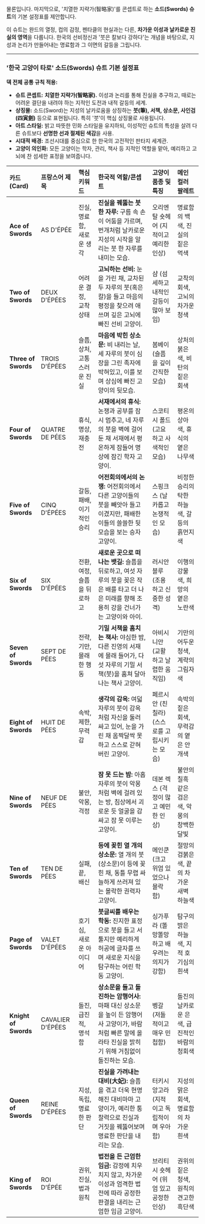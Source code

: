 물론입니다. 마지막으로, '치열한 지략가(智略家)'를 콘셉트로 하는 **소드(Swords) 슈트**의 기본 설정표를 제안합니다.

이 슈트는 완드의 열정, 컵의 감정, 펜타클의 현실과는 다른, **차가운 이성과 날카로운 진실의 영역**을 다룹니다. 한국의 선비정신과 '붓은 칼보다 강하다'는 개념을 바탕으로, 지성과 논리가 만들어내는 명료함과 그 이면의 갈등을 그립니다.

---

### **'한국 고양이 타로' 소드(Swords) 슈트 기본 설정표**

**덱 전체 공통 규칙 적용:**
*   **슈트 콘셉트:** **치열한 지략가(智略家).** 이성과 논리를 통해 진실을 추구하고, 때로는 어려운 결단을 내려야 하는 지적인 도전과 내적 갈등의 세계.
*   **상징물:** 소드(Sword)는 지성의 날카로움을 상징하는 **붓(筆), 서책, 상소문, 사인검(四寅劍)** 등으로 표현됩니다. 특히 '붓'이 핵심 상징물로 사용됩니다.
*   **아트 스타일:** 밝고 따뜻한 민화 스타일을 유지하되, 이성적인 슈트의 특성을 살려 다른 슈트보다 **선명한 선과 절제된 색감**을 사용.
*   **시대적 배경:** 조선시대를 중심으로 한 한국의 고전적인 판타지 세계관.
*   **고양이 의인화:** 모든 고양이는 학자, 관리, 책사 등 지적인 역할을 맡아, 예리하고 고뇌에 찬 섬세한 표정을 보여줍니다.

| 카드 (Card) | 프랑스어 제목 | 핵심 키워드 | 한국적 역할/콘셉트 | 고양이 품종 및 특징 | 메인 컬러 팔레트 |
| :--- | :--- | :--- | :--- | :--- | :--- |
| **Ace of Swords** | AS D'ÉPÉE | 진실, 명료함, 새로운 생각 | **진실을 꿰뚫는 붓 한 자루:** 구름 속 손이 어둠을 가르며, 번개처럼 날카로운 지성의 시작을 알리는 붓 한 자루를 내미는 모습. | 오리엔탈 숏헤어 (지적이고 예리한 인상) | 명료함의 백색, 진실의 짙은 먹색 |
| **Two of Swords** | DEUX D'ÉPÉES | 어려운 결정, 교착 상태 | **고뇌하는 선비:** 눈을 가린 채, 교차된 두 자루의 붓(혹은 칼)을 들고 마음의 평정을 찾으려 애쓰며 깊은 고뇌에 빠진 선비 고양이. | 샴 (섬세하고 내적인 갈등이 많아 보임) | 교착의 회색, 고뇌의 차가운 청색 |
| **Three of Swords** | TROIS D'ÉPÉES | 슬픔, 상처, 고통스러운 진실 | **마음에 박힌 상소문:** 비 내리는 날, 세 자루의 붓이 심장을 그린 족자에 박혀있고, 이를 보며 상심에 빠진 고양이의 뒷모습. | 봄베이 (슬픔을 깊이 간직한 모습) | 상처의 붉은색, 비탄의 짙은 회색 |
| **Four of Swords** | QUATRE DE PÉES | 휴식, 명상, 재충전 | **서재에서의 휴식:** 논쟁과 공부를 잠시 멈추고, 네 자루의 붓을 벽에 걸어둔 채 서재에서 평온하게 잠들어 명상에 잠긴 학자 고양이. | 스코티시 폴드 (고요하고 사색적인 모습) | 평온의 상아색, 휴식의 옅은 나무색 |
| **Five of Swords** | CINQ D'ÉPÉES | 갈등, 패배, 이기적인 승리 | **어전회의에서의 논쟁:** 어전회의에서 다른 고양이들의 붓을 빼앗아 들고 이겼지만, 패배한 이들의 쓸쓸한 뒷모습을 보는 승자 고양이. | 스핑크스 (날카롭고 논쟁적인 모습) | 비정한 승리의 탁한 하늘색, 갈등의 흙먼지색 |
| **Six of Swords** | SIX D'ÉPÉES | 전환, 여정, 슬픔을 뒤로하고 | **새로운 곳으로 떠나는 뱃길:** 슬픔을 뒤로하고, 여섯 자루의 붓을 꽂은 작은 배를 타고 더 나은 미래를 향해 조용히 강을 건너가는 고양이와 아이. | 러시안 블루 (조용하고 신중한 성격) | 이행의 강물색, 희망의 옅은 노란색 |
| **Seven of Swords** | SEPT DE PÉES | 전략, 기만, 몰래 한 행동 | **기밀 서책을 훔치는 책사:** 야심한 밤, 다른 진영의 서재에 몰래 들어가, 다섯 자루의 기밀 서책(붓)을 훔쳐 달아나는 책사 고양이. | 아비시니안 (교활하고 날렵한 움직임) | 기만의 어두운 청색, 계략의 그림자색 |
| **Eight of Swords** | HUIT DE PÉES | 속박, 제한, 무력감 | **생각의 감옥:** 여덟 자루의 붓이 감옥처럼 자신을 둘러싸고 있어, 눈을 가린 채 옴짝달싹 못하고 스스로 갇혀버린 고양이. | 페르시안 (친칠라) (스스로를 고립시키는 모습) | 속박의 짙은 회색, 무력감의 옅은 안개색 |
| **Nine of Swords** | NEUF DE PÉES | 불안, 악몽, 걱정 | **잠 못 드는 밤:** 아홉 자루의 붓이 악몽처럼 벽에 걸려 있는 방, 침상에서 괴로운 듯 얼굴을 감싸고 잠 못 이루는 고양이. | 데본 렉스 (걱정이 많고 예민한 인상) | 불안의 칠흑 같은 검은색, 악몽의 창백한 달빛 |
| **Ten of Swords** | TEN DE PÉES | 실패, 끝, 배신 | **등에 꽂힌 열 개의 상소문:** 열 개의 붓(상소문)이 등에 꽂힌 채, 동틀 무렵 싸늘하게 쓰러져 있는 몰락한 권력자 고양이. | 메인쿤 (크고 위엄 있었으나 몰락함) | 절망의 검붉은색, 끝의 차가운 새벽 하늘색 |
| **Page of Swords** | VALET D'ÉPÉES | 호기심, 새로운 아이디어 | **붓글씨를 배우는 학동:** 진지한 표정으로 붓을 들고 서툴지만 예리하게 허공에 글자를 쓰며 새로운 지식을 탐구하는 어린 학동 고양이. | 싱가푸라 (똘망똘망하고 배우려는 의지가 강함) | 탐구의 밝은 하늘색, 지적 호기심의 흰색 |
| **Knight of Swords** | CAVALIER D'ÉPÉES | 돌진, 급진적, 명석함 | **상소문을 들고 돌진하는 암행어사:** 마패 대신 상소문을 높이 든 암행어사 고양이가, 바람처럼 빠른 말에 올라타 진실을 밝히기 위해 거침없이 돌진하는 모습. | 벵갈 (저돌적이고 매우 민첩함) | 돌진의 날카로운 은색, 급진적인 바람의 청회색 |
| **Queen of Swords** | REINE D'ÉPÉES | 지성, 독립, 명료한 판단 | **진실을 가려내는 대비(大妃):** 슬픔을 겪고 더욱 현명해진 대비마마 고양이가, 예리한 통찰력으로 진실과 거짓을 꿰뚫어보며 명료한 판단을 내리는 모습. | 터키시 앙고라 (지적이고 독립적이며 우아함) | 지성의 맑은 회색, 명료함의 차가운 흰색 |
| **King of Swords** | ROI D'ÉPÉE | 권위, 진실, 법과 원칙 | **법전을 든 근엄한 임금:** 감정에 치우치지 않고, 차가운 이성과 엄격한 법전에 따라 공정한 판결을 내리는 근엄한 임금 고양이. | 브리티시 숏헤어 (위엄 있고 공정한 인상) | 권위의 짙은 청색, 원칙의 견고한 흑단색 |
